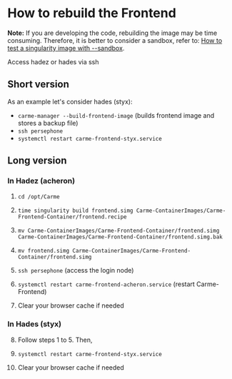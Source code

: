 # How to rebuild the Frontend

**Note:** If you are developing the code, rebuilding the image may be time consuming. Therefore, it is better to consider a sandbox, refer to: [How to test a singularity image with --sandbox](../sandbox/sandbox.md).

Access hadez or hades via ssh

## Short version

As an example let's consider hades (styx):

- `carme-manager --build-frontend-image` (builds frontend image and stores a backup file)
- `ssh persephone`
- `systemctl restart carme-frontend-styx.service`

## Long version

### In Hadez (acheron)

1. `cd /opt/Carme`

2. `time singularity build frontend.simg Carme-ContainerImages/Carme-Frontend-Container/frontend.recipe`

3. `mv Carme-ContainerImages/Carme-Frontend-Container/frontend.simg Carme-ContainerImages/Carme-Frontend-Container/frontend.simg.bak`

4. `mv frontend.simg Carme-ContainerImages/Carme-Frontend-Container/frontend.simg`

5. `ssh persephone` (access the login node)

6. `systemctl restart carme-frontend-acheron.service` (restart Carme-Frontend)

7. Clear your browser cache if needed  

### In Hades (styx)

8. Follow steps 1 to 5. Then,

9. `systemctl restart carme-frontend-styx.service`

10. Clear your browser cache if needed
